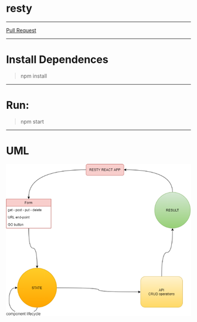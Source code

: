 # resty

---
[Pull Request]()

---
Install Dependences
===
>npm install

---
Run:
===
>npm start
---
UML
==
![](restyDigram.png)